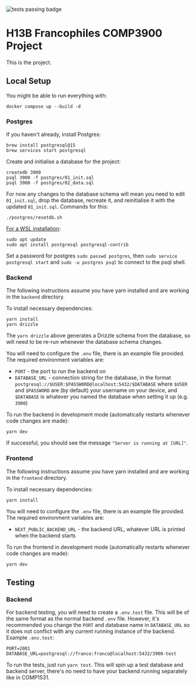 ![tests passing badge](https://github.com/unsw-cse-comp99-3900-24t1/capstone-project-3900h13bfrancophiles/actions/workflows/ci.yml/badge.svg)

# H13B Francophiles COMP3900 Project
This is the project.

## Local Setup
You might be able to run everything with:
```
docker compose up --build -d
```

### Postgres
If you haven't already, install Postgres:
```
brew install postgresql@15
brew services start postgresql
```
Create and initialise a database for the project:
```
createdb 3900
psql 3900 -f postgres/01_init.sql
psql 3900 -f postgres/02_data.sql
```
For now any changes to the database schema will mean you need to edit `01_init.sql`, drop the database, recreate it, and reinitialise it with the updated `01_init.sql`. Commands for this:
```
./postgres/resetdb.sh
```

[For a WSL installation](https://learn.microsoft.com/en-us/windows/wsl/tutorials/wsl-database):
```
sudo apt update
sudo apt install postgresql postgresql-contrib
```
Set a password for postgres `sudo passwd postgres`, then `sudo service postgresql start` and `sudo -u postgres psql` to connect to the psql shell.


### Backend
The following instructions assume you have yarn installed and are working in the `backend` directory.

To install necessary dependencies:
```
yarn install
yarn drizzle
```
The `yarn drizzle` above generates a Drizzle schema from the database, so will need to be re-run whenever the database schema changes.

You will need to configure the `.env` file, there is an example file provided. The required environment variables are:
- `PORT` - the port to run the backend on
- `DATABASE_URL` - connection string for the database, in the format `postgresql://$USER:$PASSWORD@localhost:5432/$DATABASE` where `$USER` and `$PASSWORD` are (by default) your username on your device, and `$DATABASE` is whatever you named the database when setting it up (e.g. `3900`)

To run the backend in development mode (automatically restarts whenever code changes are made):
```
yarn dev
```
If successful, you should see the message `"Server is running at [URL]"`.

### Frontend
The following instructions assume you have yarn installed and are working in the `frontend` directory.

To install necessary dependencies:
```
yarn install
```

You will need to configure the `.env` file, there is an example file provided. The required environment variables are:
- `NEXT_PUBLIC_BACKEND_URL` - the backend URL, whatever URL is printed when the backend starts

To run the frontend in development mode (automatically restarts whenever code changes are made):
```
yarn dev
```

## Testing
### Backend
For backend testing, you will need to create a `.env.test` file. This will be of the same format as the normal backend `.env` file. However, it's recommended you change the `PORT` and database name in `DATABASE_URL` so it does not conflict with any
current running instance of the backend. Example `.env.test`:
```env
PORT=2001
DATABASE_URL=postgresql://franco:franco@localhost:5432/3900-test
```

To run the tests, just run `yarn test`. This will spin up a test database and backend server, there's no need to have your backend running separately like in COMP1531.
